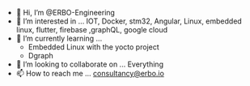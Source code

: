 - 👋 Hi, I’m @ERBO-Engineering
- 👀 I’m interested in ...
IOT, Docker, stm32, Angular, Linux, embedded linux, flutter, firebase ,graphQL, google cloud 
- 🌱 I’m currently learning ...
  - Embedded Linux with the yocto project
  - Dgraph
- 💞️ I’m looking to collaborate on ...
Everything
- 📫 How to reach me ...
consultancy@erbo.io

<!---
ERBO-Engineering/ERBO-Engineering is a ✨ special ✨ repository because its `README.md` (this file) appears on your GitHub profile.
You can click the Preview link to take a look at your changes.
--->
